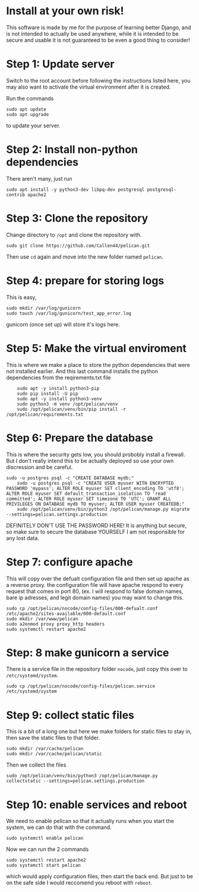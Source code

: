 # Install at your own risk!
This software is made by me for the purpose of learning better Django, and is not intended to actually be used anywhere, while it is intended to be secure and usable it is not guaranteed to be even a good thing to consider!
# Step 1: Update server
Switch to the root account before following the instructions listed here, you may also want to activate the virtual environment after it is created.

Run the commands 
```
sudo apt update
sudo apt upgrade
```
to update your server.
# Step 2: Install non-python dependencies
There aren't many, just run

```
sudo apt install -y python3-dev libpq-dev postgresql postgresql-contrib apache2
```

# Step 3: Clone the repository
Change directory to `/opt` and clone the repository with.

```
sudo git clone https://github.com/Callen44/pelican.git
``` 
Then use `cd` again and move into the new folder named `pelican`.
# Step 4: prepare for storing logs
This is easy,
```
sudo mkdir /var/log/gunicorn
sudo touch /var/log/gunicorn/test_app_error.log
```
gunicorn (once set up) will store it's logs here.
# Step 5: Make the virtual enviroment
This is where we make a place to store the python dependencies that were not installed earlier. And this last command installs the python dependencies from the reqirements.txt file

```
    sudo apt -y install python3-pip
    sudo pip install -U pip
    sudo apt -y install python3-venv
    sudo python3 -m venv /opt/pelican/venv
    sudo /opt/pelican/venv/bin/pip install -r /opt/pelican/requirements.txt
```
# Step 6: Prepare the database
This is where the security gets low, you should probobly install a firewall. But I don't really intend this to be actually deployed so use your own discression and be careful.
```
sudo -u postgres psql -c "CREATE DATABASE mydb;"
    sudo -u postgres psql -c "CREATE USER myuser WITH ENCRYPTED PASSWORD 'mypass'; ALTER ROLE myuser SET client_encoding TO 'utf8'; ALTER ROLE myuser SET default_transaction_isolation TO 'read committed'; ALTER ROLE myuser SET timezone TO 'UTC'; GRANT ALL PRIVILEGES ON DATABASE mydb TO myuser; ALTER USER myuser CREATEDB;"
    sudo /opt/pelican/venv/bin/python3 /opt/pelican/manage.py migrate --settings=pelican.settings.production
```
DEFINITELY DON'T USE THE PASSWORD HERE! It is anything but secure, so make sure to secure the database YOURSELF I am not responsible for any lost data.
# Step 7: configure apache
This will copy over the defualt configuration file and then set up apache as a reverse proxy. the configuration file will have apache respond to every request that comes in port 80, (ex. I will respond to false domain names, bare ip adresses, and legit domain names) you may want to change this.
```
sudo cp /opt/pelican/nocode/config-files/000-defualt.conf /etc/apache2/sites-available/000-default.conf
sudo mkdir /var/www/pelican
sudo a2enmod proxy proxy_http headers
sudo systemctl restart apache2
```
# Step: 8 make gunicorn a service
There is a service file in the repository folder `nocode`, just copy this over to `/etc/systemd/system`.
```
sudo cp /opt/pelican/nocode/config-files/pelican.service /etc/systemd/system
```
# Step 9: collect static files
This is a bit of a long one but here we make folders for static files to stay in, then save the static files to that folder.
```
sudo mkdir /var/cache/pelican
sudo mkdir /var/cache/pelican/static
```
Then we collect the files
```
sudo /opt/pelican/venv/bin/python3 /opt/pelican/manage.py collectstatic --settings=pelican.settings.production
```
# Step 10: enable services and reboot
We need to enable pelican so that it actually runs when you start the system, we can do that with the command.
```
sudo systemctl enable pelican
```
Now we can run the 2 commands
```
sudo systemctl restart apache2
sudo systemctl start pelican
```
which would apply configuration files, then start the back end. But just to be on the safe side I would reccomend you reboot with `reboot`.
